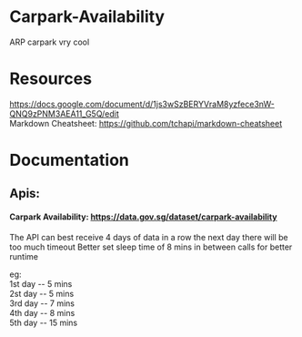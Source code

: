 # Carpark-Availability
ARP carpark vry cool

# Resources
https://docs.google.com/document/d/1js3wSzBERYVraM8yzfece3nW-QNQ9zPNM3AEA11_G5Q/edit
<br />Markdown Cheatsheet: https://github.com/tchapi/markdown-cheatsheet

# Documentation
## Apis:
#### Carpark Availability: https://data.gov.sg/dataset/carpark-availability
The API can best receive 4 days of data in a row
the next day there will be too much timeout
Better set sleep time of 8 mins in between calls for better runtime

eg:<br /> 	1st day -- 5 mins<br />
	2st day -- 5 mins<br />
	3rd day -- 7 mins<br />
	4th day -- 8 mins<br />
	5th day -- 15 mins<br />
